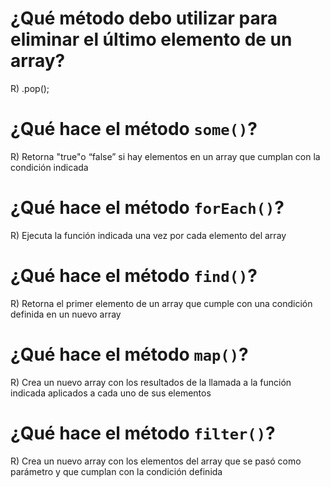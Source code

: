 # ¿Qué método debo utilizar para eliminar el último elemento de un array?
R) .pop();

# ¿Qué hace el método `some()`?
R) Retorna "true"o “false” si hay elementos en un array que cumplan con la condición indicada

# ¿Qué hace el método `forEach()`?
R) Ejecuta la función indicada una vez por cada elemento del array

# ¿Qué hace el método `find()`?
R) Retorna el primer elemento de un array que cumple con una condición definida en un nuevo array

# ¿Qué hace el método `map()`?
R) Crea un nuevo array con los resultados de la llamada a la función indicada aplicados a cada uno de sus elementos

# ¿Qué hace el método `filter()`?
R) Crea un nuevo array con los elementos del array que se pasó como parámetro y que cumplan con la condición definida